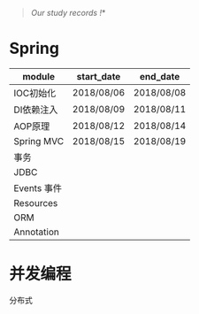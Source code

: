 > *Our study records !**

# Spring

| module    | start_date | end_date |
| --------- | ---------- | -------- |
| IOC初始化 | 2018/08/06  | 2018/08/08 |
| DI依赖注入 | 2018/08/09 | 2018/08/11 |
| AOP原理 | 2018/08/12 | 2018/08/14 |
| Spring MVC | 2018/08/15 |2018/08/19 |
| 事务 |  | |
| JDBC |  | |
| Events 事件 |  | |
| Resources |  | |
| ORM |  | |
| Annotation |  | |



# 并发编程







分布式
